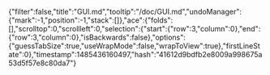 {"filter":false,"title":"GUI.md","tooltip":"/doc/GUI.md","undoManager":{"mark":-1,"position":-1,"stack":[]},"ace":{"folds":[],"scrolltop":0,"scrollleft":0,"selection":{"start":{"row":3,"column":0},"end":{"row":3,"column":0},"isBackwards":false},"options":{"guessTabSize":true,"useWrapMode":false,"wrapToView":true},"firstLineState":0},"timestamp":1485436160497,"hash":"41612d9bdfb2e8009a998675a53d5f57e8c80da7"}